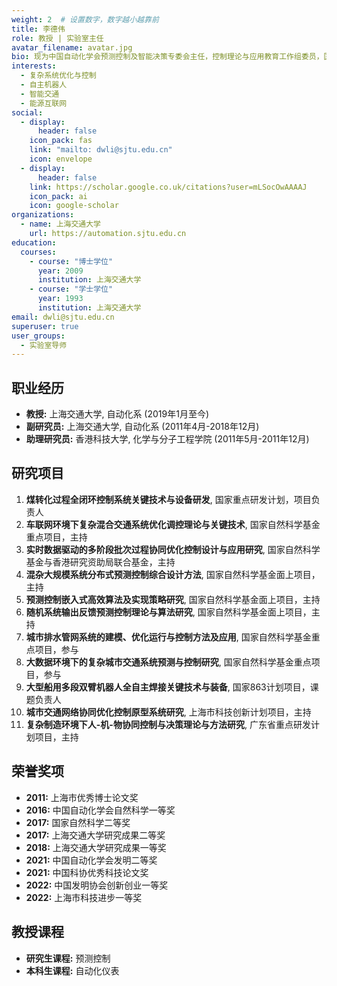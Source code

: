 ```yaml
---
weight: 2  # 设置数字，数字越小越靠前
title: 李德伟
role: 教授 | 实验室主任
avatar_filename: avatar.jpg
bio: 现为中国自动化学会预测控制及智能决策专委会主任，控制理论与应用教育工作组委员，国际著名刊物Control Engineering Practice 编委，主持国家自然科学基金重点及面上、国际合作基金、科技部重点研发计划、国家863项目等项目20余项，承担重点企业委托项目20余项
interests:
  - 复杂系统优化与控制
  - 自主机器人
  - 智能交通
  - 能源互联网
social:
  - display:
      header: false
    icon_pack: fas
    link: "mailto: dwli@sjtu.edu.cn"
    icon: envelope
  - display:
      header: false
    link: https://scholar.google.co.uk/citations?user=mLSocOwAAAAJ
    icon_pack: ai
    icon: google-scholar
organizations:
  - name: 上海交通大学
    url: https://automation.sjtu.edu.cn
education:
  courses:
    - course: "博士学位"
      year: 2009
      institution: 上海交通大学
    - course: "学士学位"
      year: 1993
      institution: 上海交通大学
email: dwli@sjtu.edu.cn
superuser: true
user_groups:
  - 实验室导师
---
```

## 职业经历

* **教授:** 上海交通大学, 自动化系 (2019年1月至今)
* **副研究员:** 上海交通大学, 自动化系 (2011年4月-2018年12月)
* **助理研究员:** 香港科技大学, 化学与分子工程学院 (2011年5月-2011年12月)

## 研究项目
1. **煤转化过程全闭环控制系统关键技术与设备研发**, 国家重点研发计划，项目负责人
2. **车联网环境下复杂混合交通系统优化调控理论与关键技术**, 国家自然科学基金重点项目，主持
3. **实时数据驱动的多阶段批次过程协同优化控制设计与应用研究**, 国家自然科学基金与香港研究资助局联合基金，主持
4. **混杂大规模系统分布式预测控制综合设计方法**, 国家自然科学基金面上项目，主持
5. **预测控制嵌入式高效算法及实现策略研究**, 国家自然科学基金面上项目，主持
6. **随机系统输出反馈预测控制理论与算法研究**, 国家自然科学基金面上项目，主持
7. **城市排水管网系统的建模、优化运行与控制方法及应用**, 国家自然科学基金重点项目，参与
8. **大数据环境下的复杂城市交通系统预测与控制研究**, 国家自然科学基金重点项目，参与
9. **大型船用多段双臂机器人全自主焊接关键技术与装备**, 国家863计划项目，课题负责人
10. **城市交通网络协同优化控制原型系统研究**, 上海市科技创新计划项目，主持
11. **复杂制造环境下人-机-物协同控制与决策理论与方法研究**, 广东省重点研发计划项目，主持



## 荣誉奖项

* **2011:** 上海市优秀博士论文奖
* **2016:** 中国自动化学会自然科学一等奖
* **2017:** 国家自然科学二等奖
* **2017:** 上海交通大学研究成果二等奖
* **2018:** 上海交通大学研究成果一等奖
* **2021:** 中国自动化学会发明二等奖
* **2021:** 中国科协优秀科技论文奖
* **2022:** 中国发明协会创新创业一等奖
* **2022:** 上海市科技进步一等奖

## 教授课程

* **研究生课程:** 预测控制
* **本科生课程:** 自动化仪表